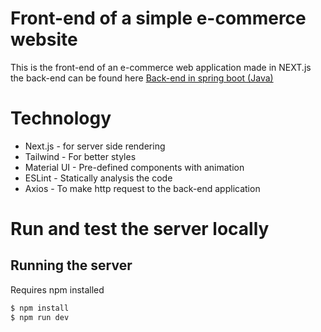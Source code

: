 # Front-end of a simple e-commerce website

This is the front-end of an e-commerce web application made in NEXT.js the back-end can be found here [Back-end in spring boot (Java)](https://github.com/AngelVzla99/backend-e-commerce-spring)

# Technology

- Next.js - for server side rendering
- Tailwind - For better styles
- Material UI - Pre-defined components with animation
- ESLint - Statically analysis the code
- Axios - To make http request to the back-end application

# Run and test the server locally

## Running the server

Requires npm installed

```sh
$ npm install
$ npm run dev
```
